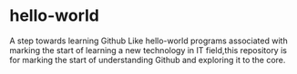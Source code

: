 hello-world
===========

A step towards learning Github
Like hello-world programs associated with marking the start of learning a new technology in IT field,this repository is for marking the start of understanding Github and exploring it to the core.
